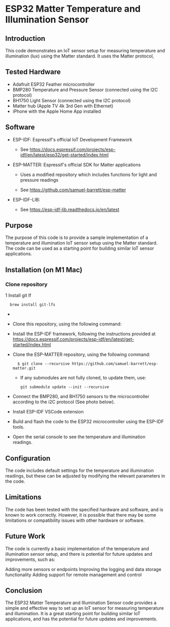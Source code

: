 # ESP32 Matter Temperature and Illumination Sensor

## Introduction

This code demonstrates an IoT sensor setup for measuring temperature and illumination (lux) using the Matter standard. It uses the Matter protocol, 

## Tested Hardware

* Adafruit ESP32 Feather microcontroller
* BMP280 Temperature and Pressure Sensor (connected using the I2C protocol)
* BH1750 Light Sensor (connected using the I2C protocol)
* Matter hub (Apple TV 4k 3rd Gen with Ethernet)
* iPhone with the Apple Home App installed

## Software

* ESP-IDF: Espressif's official IoT Development Framework
  * See https://docs.espressif.com/projects/esp-idf/en/latest/esp32/get-started/index.html

* ESP-MATTER: Espressif's official SDK for Matter applications
  * Uses a modified repository which includes functions for light and pressure readings

  * See https://github.com/samuel-barrett/esp-matter

* ESP-IDF-LIB:
  * See https://esp-idf-lib.readthedocs.io/en/latest

## Purpose

The purpose of this code is to provide a sample implementation of a temperature and illumination IoT sensor setup using the Matter standard. The code can be used as a starting point for building similar IoT sensor applications.

## Installation (on M1 Mac)

### Clone repository

1 Install git lf

      brew install git-lfs  

* 

* Clone this repository, using the following command: 

* Install the ESP-IDF framework, following the instructions provided at https://docs.espressif.com/projects/esp-idf/en/latest/get-started/index.html

* Clone the ESP-MATTER repository, using the following command:

        $ git clone --recursive https://github.com/samuel-barrett/esp-matter.git
  * If any submodules are not fully cloned, to update them, use:
        
        git submodule update --init --recursive

* Connect the BMP280, and BH1750 sensors to the microcontroller according to the i2C protocol (See photo below).

* Install ESP-IDF VSCode extension

* Build and flash the code to the ESP32 microcontroller using the ESP-IDF tools.

* Open the serial console to see the temperature and illumination readings.

## Configuration

The code includes default settings for the temperature and illumination readings, but these can be adjusted by modifying the relevant parameters in the code.

## Limitations

The code has been tested with the specified hardware and software, and is known to work correctly. However, it is possible that there may be some limitations or compatibility issues with other hardware or software.

## Future Work

The code is currently a basic implementation of the temperature and illumination sensor setup, and there is potential for future updates and improvements, such as:

Adding more sensors or endpoints
Improving the logging and data storage functionality
Adding support for remote management and control

## Conclusion

The ESP32 Matter Temperature and Illumination Sensor code provides a simple and effective way to set up an IoT sensor for measuring temperature and illumination. It is a great starting point for building similar IoT applications, and has the potential for future updates and improvements.
